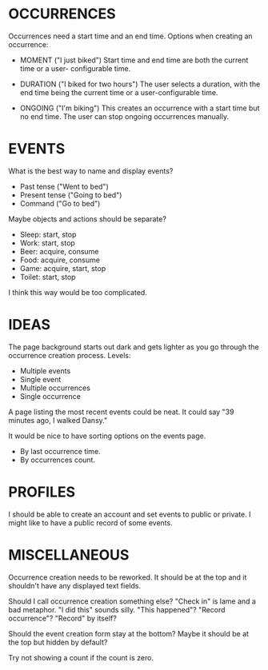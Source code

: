 OCCURRENCES
===========

Occurrences need a start time and an end time. Options when creating
an occurrence:

  - MOMENT ("I just biked")
    Start time and end time are both the current time or a user-
    configurable time.

  - DURATION ("I biked for two hours")
    The user selects a duration, with the end time being the current
    time or a user-configurable time.

  - ONGOING ("I'm biking")
    This creates an occurrence with a start time but no end time. The
    user can stop ongoing occurrences manually.



EVENTS
======

What is the best way to name and display events?

  - Past tense ("Went to bed")
  - Present tense ("Going to bed")
  - Command ("Go to bed")

Maybe objects and actions should be separate?

  - Sleep: start, stop
  - Work: start, stop
  - Beer: acquire, consume
  - Food: acquire, consume
  - Game: acquire, start, stop
  - Toilet: start, stop

I think this way would be too complicated.



IDEAS
=====

The page background starts out dark and gets lighter as you go
through the occurrence creation process. Levels:

  - Multiple events
  - Single event
  - Multiple occurrences
  - Single occurrence

A page listing the most recent events could be neat. It could say "39
minutes ago, I walked Dansy."

It would be nice to have sorting options on the events page.

  - By last occurrence time.
  - By occurrences count.



PROFILES
========

I should be able to create an account and set events to public or
private. I might like to have a public record of some events.



MISCELLANEOUS
=============

Occurrence creation needs to be reworked. It should be at the top and
it shouldn't have any displayed text fields.

Should I call occurrence creation something else? "Check in" is
lame and a bad metaphor. "I did this" sounds silly. "This happened"?
"Record occurrence"? "Record" by itself?

Should the event creation form stay at the bottom? Maybe it should be
at the top but hidden by default?

Try not showing a count if the count is zero.
